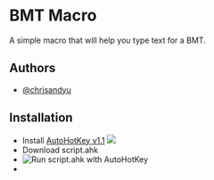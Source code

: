 # BMT Macro

A simple macro that will help you type text for a BMT.


## Authors

- [@chrisandyu](https://github.com/Chrisandyu)



## Installation

- Install [AutoHotKey v1.1](https://www.autohotkey.com/download/)
![ ](https://i.ibb.co/tzcs2WG/ahk.png)
- Download script.ahk
- ![Run script.ahk with AutoHotKey](https://i.ibb.co/MnM8PGb/ahk2.png)
-
